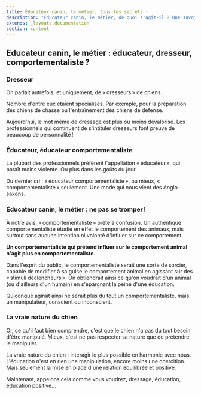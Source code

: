 ```yaml
---
title: Éducateur canin, le métier, tous les secrets !
description: "Éducateur canin, le métier, de quoi s'agit-il ? Que savoir, quand on envisage d'entrer dans cette profession ?"
extends: _layouts.documentation
section: content
---
```


Educateur canin, le métier : éducateur, dresseur, comportementaliste ? 
-----------------------------------------------------------------------

### Dresseur 

On parlait autrefois, et uniquement, de « dresseurs » de chiens.

Nombre d'entre eux étaient spécialisés. Par exemple, pour la préparation
des chiens de chasse ou l'entraînement des chiens de défense.

Aujourd'hui, le mot même de dressage est plus ou moins dévalorisé. Les
professionnels qui continuent de s'intituler dresseurs font preuve de
beaucoup de personnalité !

### Éducateur, éducateur comportementaliste

La plupart des professionnels préfèrent l'appellation « éducateur », qui
paraît moins violente. Ou plus dans les goûts du jour.

Du dernier cri : « éducateur comportementaliste », ou mieux,
« comportementaliste » seulement. Une mode qui nous vient des
Anglo-saxons.

### Éducateur canin, le métier : ne pas se tromper ! 

À notre avis, « comportementaliste » prête à confusion. Un authentique
comportementaliste étudie en effet le comportement des animaux, mais
surtout sans aucune intention ni volonté d'influer sur ce comportement.

**Un comportementaliste qui prétend influer sur le comportement animal
n'agit plus en comportementaliste.**

Dans l'esprit du public, le comportementaliste serait une sorte de
sorcier, capable de modifier à sa guise le comportement animal en
agissant sur des « stimuli déclencheurs ». On obtiendrait ainsi ce qu'on
voudrait d'un animal (ou d'ailleurs d'un humain) en s'épargnant la peine
d'une éducation.

Quiconque agirait ainsi ne serait plus du tout un comportementaliste,
mais un manipulateur, conscient ou inconscient.

### La vraie nature du chien

Or, ce qu'il faut bien comprendre, c'est que le chien n'a pas du tout
besoin d'être manipulé. Mieux, c'est ne pas respecter sa nature que de
prétendre le manipuler.

La vraie nature du chien : interagir le plus possible en harmonie avec
nous. L'éducation n'est en rien une manipulation, encore moins une
coercition. Mais seulement la mise en place d'une relation équilibrée et
positive.

Maintenant, appelons cela comme vous voudrez, dressage, éducation,
éducation positive...